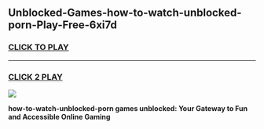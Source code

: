 
## Unblocked-Games-how-to-watch-unblocked-porn-Play-Free-6xi7d
<h3>
<a href="https://premium76.site?title=how-to-watch-unblocked-porn&ref=23A">CLICK TO PLAY</a></h3>
<hr>

<h3>
<a href="https://premium76.site?title=how-to-watch-unblocked-porn&ref=23A">CLICK 2 PLAY</a>
  
</h3>

<a href="https://premium76.site?title=how-to-watch-unblocked-porn&ref=23A"><img src="https://clearcache.store/games.png"></a>


**how-to-watch-unblocked-porn games unblocked: Your Gateway to Fun and Accessible Online Gaming**
